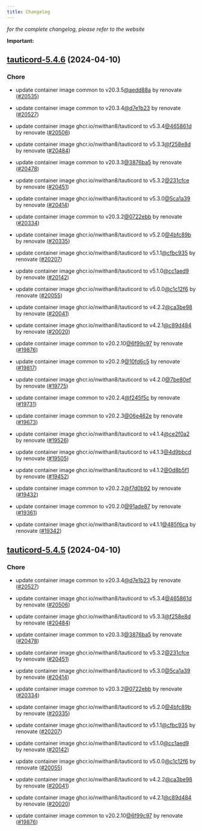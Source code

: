 ```yaml
---
title: Changelog
---
```



*for the complete changelog, please refer to the website*

**Important:**


## [tauticord-5.4.6](https://github.com/truecharts/charts/compare/tauticord-4.1.0...tauticord-5.4.6) (2024-04-10)

### Chore



- update container image common to v20.3.5[@aedd88a](https://github.com/aedd88a) by renovate ([#20535](https://github.com/truecharts/charts/issues/20535))

- update container image common to v20.3.4[@d7e1b23](https://github.com/d7e1b23) by renovate ([#20527](https://github.com/truecharts/charts/issues/20527))

- update container image ghcr.io/nwithan8/tauticord to v5.3.4[@465861d](https://github.com/465861d) by renovate ([#20506](https://github.com/truecharts/charts/issues/20506))

- update container image ghcr.io/nwithan8/tauticord to v5.3.3[@f258e8d](https://github.com/f258e8d) by renovate ([#20484](https://github.com/truecharts/charts/issues/20484))

- update container image common to v20.3.3[@3876ba5](https://github.com/3876ba5) by renovate ([#20478](https://github.com/truecharts/charts/issues/20478))

- update container image ghcr.io/nwithan8/tauticord to v5.3.2[@231cfce](https://github.com/231cfce) by renovate ([#20451](https://github.com/truecharts/charts/issues/20451))

- update container image ghcr.io/nwithan8/tauticord to v5.3.0[@5ca1a39](https://github.com/5ca1a39) by renovate ([#20414](https://github.com/truecharts/charts/issues/20414))

- update container image common to v20.3.2[@0722ebb](https://github.com/0722ebb) by renovate ([#20334](https://github.com/truecharts/charts/issues/20334))

- update container image ghcr.io/nwithan8/tauticord to v5.2.0[@4bfc89b](https://github.com/4bfc89b) by renovate ([#20335](https://github.com/truecharts/charts/issues/20335))

- update container image ghcr.io/nwithan8/tauticord to v5.1.1[@cfbc935](https://github.com/cfbc935) by renovate ([#20207](https://github.com/truecharts/charts/issues/20207))

- update container image ghcr.io/nwithan8/tauticord to v5.1.0[@cc1aed9](https://github.com/cc1aed9) by renovate ([#20142](https://github.com/truecharts/charts/issues/20142))

- update container image ghcr.io/nwithan8/tauticord to v5.0.0[@c1c12f6](https://github.com/c1c12f6) by renovate ([#20055](https://github.com/truecharts/charts/issues/20055))

- update container image ghcr.io/nwithan8/tauticord to v4.2.2[@ca3be98](https://github.com/ca3be98) by renovate ([#20041](https://github.com/truecharts/charts/issues/20041))

- update container image ghcr.io/nwithan8/tauticord to v4.2.1[@c89d484](https://github.com/c89d484) by renovate ([#20020](https://github.com/truecharts/charts/issues/20020))

- update container image common to v20.2.10[@6f99c97](https://github.com/6f99c97) by renovate ([#19876](https://github.com/truecharts/charts/issues/19876))

- update container image common to v20.2.9[@10fd6c5](https://github.com/10fd6c5) by renovate ([#19817](https://github.com/truecharts/charts/issues/19817))

- update container image ghcr.io/nwithan8/tauticord to v4.2.0[@7be80ef](https://github.com/7be80ef) by renovate ([#19775](https://github.com/truecharts/charts/issues/19775))

- update container image common to v20.2.4[@f245f5c](https://github.com/f245f5c) by renovate ([#19731](https://github.com/truecharts/charts/issues/19731))

- update container image common to v20.2.3[@06e462e](https://github.com/06e462e) by renovate ([#19673](https://github.com/truecharts/charts/issues/19673))

- update container image ghcr.io/nwithan8/tauticord to v4.1.4[@ce2f0a2](https://github.com/ce2f0a2) by renovate ([#19526](https://github.com/truecharts/charts/issues/19526))

- update container image ghcr.io/nwithan8/tauticord to v4.1.3[@4d9bbcd](https://github.com/4d9bbcd) by renovate ([#19505](https://github.com/truecharts/charts/issues/19505))

- update container image ghcr.io/nwithan8/tauticord to v4.1.2[@0d8b5f1](https://github.com/0d8b5f1) by renovate ([#19452](https://github.com/truecharts/charts/issues/19452))

- update container image common to v20.2.2[@f7d0b92](https://github.com/f7d0b92) by renovate ([#19432](https://github.com/truecharts/charts/issues/19432))

- update container image common to v20.2.0[@91ade87](https://github.com/91ade87) by renovate ([#19361](https://github.com/truecharts/charts/issues/19361))

- update container image ghcr.io/nwithan8/tauticord to v4.1.1[@485f6ca](https://github.com/485f6ca) by renovate ([#19342](https://github.com/truecharts/charts/issues/19342))


## [tauticord-5.4.5](https://github.com/truecharts/charts/compare/tauticord-4.1.0...tauticord-5.4.5) (2024-04-10)

### Chore



- update container image common to v20.3.4[@d7e1b23](https://github.com/d7e1b23) by renovate ([#20527](https://github.com/truecharts/charts/issues/20527))

- update container image ghcr.io/nwithan8/tauticord to v5.3.4[@465861d](https://github.com/465861d) by renovate ([#20506](https://github.com/truecharts/charts/issues/20506))

- update container image ghcr.io/nwithan8/tauticord to v5.3.3[@f258e8d](https://github.com/f258e8d) by renovate ([#20484](https://github.com/truecharts/charts/issues/20484))

- update container image common to v20.3.3[@3876ba5](https://github.com/3876ba5) by renovate ([#20478](https://github.com/truecharts/charts/issues/20478))

- update container image ghcr.io/nwithan8/tauticord to v5.3.2[@231cfce](https://github.com/231cfce) by renovate ([#20451](https://github.com/truecharts/charts/issues/20451))

- update container image ghcr.io/nwithan8/tauticord to v5.3.0[@5ca1a39](https://github.com/5ca1a39) by renovate ([#20414](https://github.com/truecharts/charts/issues/20414))

- update container image common to v20.3.2[@0722ebb](https://github.com/0722ebb) by renovate ([#20334](https://github.com/truecharts/charts/issues/20334))

- update container image ghcr.io/nwithan8/tauticord to v5.2.0[@4bfc89b](https://github.com/4bfc89b) by renovate ([#20335](https://github.com/truecharts/charts/issues/20335))

- update container image ghcr.io/nwithan8/tauticord to v5.1.1[@cfbc935](https://github.com/cfbc935) by renovate ([#20207](https://github.com/truecharts/charts/issues/20207))

- update container image ghcr.io/nwithan8/tauticord to v5.1.0[@cc1aed9](https://github.com/cc1aed9) by renovate ([#20142](https://github.com/truecharts/charts/issues/20142))

- update container image ghcr.io/nwithan8/tauticord to v5.0.0[@c1c12f6](https://github.com/c1c12f6) by renovate ([#20055](https://github.com/truecharts/charts/issues/20055))

- update container image ghcr.io/nwithan8/tauticord to v4.2.2[@ca3be98](https://github.com/ca3be98) by renovate ([#20041](https://github.com/truecharts/charts/issues/20041))

- update container image ghcr.io/nwithan8/tauticord to v4.2.1[@c89d484](https://github.com/c89d484) by renovate ([#20020](https://github.com/truecharts/charts/issues/20020))

- update container image common to v20.2.10[@6f99c97](https://github.com/6f99c97) by renovate ([#19876](https://github.com/truecharts/charts/issues/19876))
